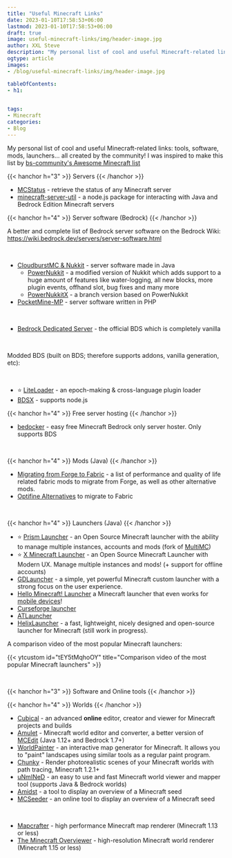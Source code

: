 ```yaml
---
title: "Useful Minecraft Links"
date: 2023-01-10T17:58:53+06:00
lastmod: 2023-01-10T17:58:53+06:00
draft: true
image: useful-minecraft-links/img/header-image.jpg
author: XXL Steve
description: "My personal list of cool and useful Minecraft-related links: tools, software, mods, launchers... all created by the community"
ogtype: article
images:
- /blog/useful-minecraft-links/img/header-image.jpg

tableOfContents:
- h1:
  

tags:
- Minecraft
categories:
- Blog
---
```


My personal list of cool and useful Minecraft-related links: tools, software, mods, launchers... all created by the community!
I was inspired to make this list by [bs-community's Awesome Minecraft list](https://github.com/bs-community/awesome-minecraft)

{{< hanchor h="3" >}}
Servers
{{< /hanchor >}}

- [MCStatus](https://mcstatus.io) - retrieve the status of any Minecraft server
- [minecraft-server-util](https://passthemayo.gitbook.io/minecraft-server-util/) - a node.js package for interacting with Java and Bedrock Edition Minecraft servers

{{< hanchor h="4" >}}
Server software (Bedrock)
{{< /hanchor >}}

A better and complete list of Bedrock server software on the Bedrock Wiki: https://wiki.bedrock.dev/servers/server-software.html

&nbsp;

- [CloudburstMC & Nukkit](https://cloudburstmc.org/) - server software made in Java
  - [PowerNukkit](https://powernukkit.org/) - a modified version of Nukkit which adds support to a huge amount of features like water-logging,    all new blocks, more plugin events, offhand slot, bug fixes and many more
  - [PowerNukkitX](https://github.com/PowerNukkitX/PowerNukkitX) - a branch version based on PowerNukkit
- [PocketMine-MP](https://pmmp.io/) - server software written in PHP

&nbsp;

- [Bedrock Dedicated Server](https://www.minecraft.net/en-us/download/server/bedrock) - the official BDS which is completely vanilla

&nbsp;

Modded BDS (built on BDS; therefore supports addons, vanilla generation, etc):

&nbsp;

- ⭐ [LiteLoader](https://github.com/LiteLDev/LiteLoaderBDS) - an epoch-making & cross-language plugin loader
- [BDSX](https://github.com/bdsx/bdsx) - supports node.js

{{< hanchor h="4" >}}
Free server hosting
{{< /hanchor >}}

- [bedocker](https://bedocker.com/) - easy free Minecraft Bedrock only server hoster. Only supports BDS

&nbsp;

{{< hanchor h="4" >}}
Mods (Java)
{{< /hanchor >}}

- [Migrating from Forge to Fabric](https://microcontrollersdev.github.io/Alternatives/) - a list of performance and quality of life related fabric mods to migrate from Forge, as well as other alternative mods.
- [Optifine Alternatives](https://lambdaurora.dev/optifine_alternatives/) to migrate to Fabric

&nbsp;

{{< hanchor h="4" >}}
Launchers (Java)
{{< /hanchor >}}

- ⭐ [Prism Launcher](https://prismlauncher.org/) - an Open Source Minecraft launcher with the ability to manage multiple instances, accounts and mods (fork of [MultiMC](https://multimc.org/))
- ⭐ [X Minecraft Launcher](https://xmcl.app/) - an Open Source Minecraft Launcher with Modern UX. Manage multiple instances and mods! (+ support for offline accounts)
- [GDLauncher](https://gdlauncher.com/) - a simple, yet powerful Minecraft custom launcher with a strong focus on the user experience.
- [Hello Minecraft! Launcher](https://github.com/huanghongxun/HMCL) a Minecraft launcher that even works for [mobile devices](https://github.com/huanghongxun/HMCL-PE)!
- [Curseforge launcher](https://curseforge.overwolf.com/)
- [ATLauncher](https://atlauncher.com/)
- [HelixLauncher](https://helixlauncher.dev/) - a fast, lightweight, nicely designed and open-source launcher for Minecraft (still work in progress).

A comparison video of the most popular Minecraft launchers:

{{< ytcustom id="tEY5tMqhoOY" title="Comparison video of the most popular Minecraft launchers" >}}

&nbsp;

{{< hanchor h="3" >}}
Software and Online tools
{{< /hanchor >}}

{{< hanchor h="4" >}}
Worlds
{{< /hanchor >}}

- [Cubical](https://cubical.xyz/) - an advanced **online** editor, creator and viewer for Minecraft projects and builds
- [Amulet](https://www.amuletmc.com/) - Minecraft world editor and converter, a better version of [MCEdit](http://www.mcedit.net/) (Java 1.12+ and Bedrock 1.7+)
- [WorldPainter](https://www.worldpainter.net/) - an interactive map generator for Minecraft. It allows you to "paint" landscapes using similar tools as a regular paint program.
- [Chunky](https://chunky-dev.github.io/docs/) - Render photorealistic scenes of your Minecraft worlds with path tracing, Minecraft 1.2.1+
- [uNmINeD](https://unmined.net/) - an easy to use and fast Minecraft world viewer and mapper tool (supports Java & Bedrock worlds)
- [Amidst](https://github.com/toolbox4minecraft/amidst) - a tool to display an overview of a Minecraft seed
- [MCSeeder](https://www.mcseeder.com/) - an online tool to display an overview of a Minecraft seed

&nbsp;

- [Mapcrafter](https://github.com/mapcrafter/mapcrafter) - high performance Minecraft map renderer (Minecraft 1.13 or less)
- [The Minecraft Overviewer](https://overviewer.org/) - high-resolution Minecraft world renderer (Minecraft 1.15 or less)
